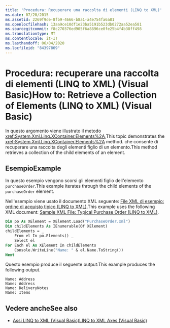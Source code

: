 ```yaml
---
title: 'Procedura: Recuperare una raccolta di elementi (LINQ to XML)'
ms.date: 07/20/2015
ms.assetid: 2269f9de-8fb9-4666-b8a1-a4e754fa6a81
ms.openlocfilehash: 13aa9ce10df1e23ba5191b523db0272aa52ea581
ms.sourcegitcommit: f8c270376ed905f6a8896ce0fe25b4f4b38ff498
ms.translationtype: MT
ms.contentlocale: it-IT
ms.lasthandoff: 06/04/2020
ms.locfileid: "84397869"
---
```

# <a name="how-to-retrieve-a-collection-of-elements-linq-to-xml-visual-basic"></a><span data-ttu-id="3c7fc-102">Procedura: recuperare una raccolta di elementi (LINQ to XML) (Visual Basic)</span><span class="sxs-lookup"><span data-stu-id="3c7fc-102">How to: Retrieve a Collection of Elements (LINQ to XML) (Visual Basic)</span></span>
<span data-ttu-id="3c7fc-103">In questo argomento viene illustrato il metodo <xref:System.Xml.Linq.XContainer.Elements%2A>,</span><span class="sxs-lookup"><span data-stu-id="3c7fc-103">This topic demonstrates the <xref:System.Xml.Linq.XContainer.Elements%2A> method.</span></span> <span data-ttu-id="3c7fc-104">che consente di recuperare una raccolta degli elementi figlio di un elemento.</span><span class="sxs-lookup"><span data-stu-id="3c7fc-104">This method retrieves a collection of the child elements of an element.</span></span>  
  
## <a name="example"></a><span data-ttu-id="3c7fc-105">Esempio</span><span class="sxs-lookup"><span data-stu-id="3c7fc-105">Example</span></span>  
 <span data-ttu-id="3c7fc-106">In questo esempio vengono scorsi gli elementi figlio dell'elemento `purchaseOrder`.</span><span class="sxs-lookup"><span data-stu-id="3c7fc-106">This example iterates through the child elements of the `purchaseOrder` element.</span></span>  
  
 <span data-ttu-id="3c7fc-107">Nell'esempio viene usato il documento XML seguente: [File XML di esempio: ordine di acquisto tipico (LINQ to XML)](sample-xml-file-typical-purchase-order-linq-to-xml.md).</span><span class="sxs-lookup"><span data-stu-id="3c7fc-107">This example uses the following XML document: [Sample XML File: Typical Purchase Order (LINQ to XML)](sample-xml-file-typical-purchase-order-linq-to-xml.md).</span></span>  
  
```vb  
Dim po As XElement = XElement.Load("PurchaseOrder.xml")  
Dim childElements As IEnumerable(Of XElement)  
childElements = _  
    From el In po.Elements() _  
    Select el  
For Each el As XElement In childElements  
    Console.WriteLine("Name: " & el.Name.ToString())  
Next  
```  
  
 <span data-ttu-id="3c7fc-108">Questo esempio produce il seguente output:</span><span class="sxs-lookup"><span data-stu-id="3c7fc-108">This example produces the following output.</span></span>  
  
```console  
Name: Address  
Name: Address  
Name: DeliveryNotes  
Name: Items  
```  
  
## <a name="see-also"></a><span data-ttu-id="3c7fc-109">Vedere anche</span><span class="sxs-lookup"><span data-stu-id="3c7fc-109">See also</span></span>

- [<span data-ttu-id="3c7fc-110">Assi LINQ to XML (Visual Basic)</span><span class="sxs-lookup"><span data-stu-id="3c7fc-110">LINQ to XML Axes (Visual Basic)</span></span>](linq-to-xml-axes.md)
